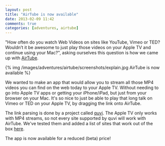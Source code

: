 ```yaml
---
layout: post
title: "AirTube is now available"
date: 2013-02-09 11:42
comments: true
categories: [adventures, airtube]
---
```


"How often do you watch Web Videos on sites like YouTube, Vimeo or TED? Wouldn’t it be awesome to just play those videos on your Apple TV and continue using your Mac?", asking ourselves this question is how we came up with [AirTube](/airtube).

<div class="thumbnail">
{% img /images/adventures/airtube/screenshots/explain.jpg AirTube is now available %}
</div>

We wanted to make an app that would allow you to stream all those MP4 videos you can find on the web today to your Apple TV. Without needing to go into Apple TV apps or getting your iPhone/iPad, but just from your browser on your Mac. It's so nice to just be able to play that long talk on Vimeo or TED on your Apple TV, by dragging the link onto AirTube.

The link parsing is done by a project called [quvi](http://quvi.sourceforge.net/). The Apple TV only works with MP4 streams, so not every site supported by quvi will work with AirTube. We've tested them and added a list of sites that work out of the box [here](/airtube).

The app is now available for a reduced (beta) price!


